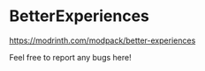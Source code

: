# BetterExperiences
https://modrinth.com/modpack/better-experiences

Feel free to report any bugs here!
